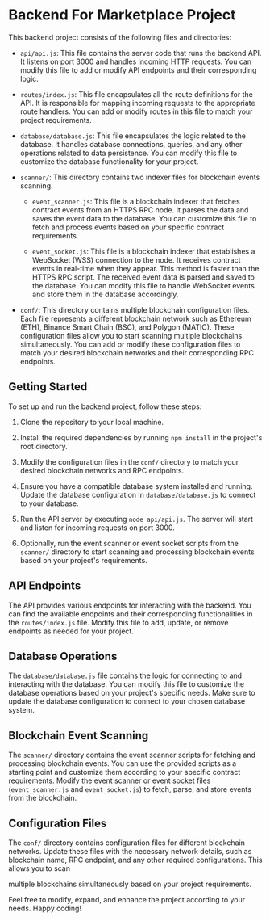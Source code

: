 # Backend For Marketplace Project

This backend project consists of the following files and directories:

- `api/api.js`: This file contains the server code that runs the backend API. It listens on port 3000 and handles incoming HTTP requests. You can modify this file to add or modify API endpoints and their corresponding logic.

- `routes/index.js`: This file encapsulates all the route definitions for the API. It is responsible for mapping incoming requests to the appropriate route handlers. You can add or modify routes in this file to match your project requirements.

- `database/database.js`: This file encapsulates the logic related to the database. It handles database connections, queries, and any other operations related to data persistence. You can modify this file to customize the database functionality for your project.

- `scanner/`: This directory contains two indexer files for blockchain events scanning.

  - `event_scanner.js`: This file is a blockchain indexer that fetches contract events from an HTTPS RPC node. It parses the data and saves the event data to the database. You can customize this file to fetch and process events based on your specific contract requirements.

  - `event_socket.js`: This file is a blockchain indexer that establishes a WebSocket (WSS) connection to the node. It receives contract events in real-time when they appear. This method is faster than the HTTPS RPC script. The received event data is parsed and saved to the database. You can modify this file to handle WebSocket events and store them in the database accordingly.

- `conf/`: This directory contains multiple blockchain configuration files. Each file represents a different blockchain network such as Ethereum (ETH), Binance Smart Chain (BSC), and Polygon (MATIC). These configuration files allow you to start scanning multiple blockchains simultaneously. You can add or modify these configuration files to match your desired blockchain networks and their corresponding RPC endpoints.

## Getting Started

To set up and run the backend project, follow these steps:

1. Clone the repository to your local machine.

2. Install the required dependencies by running `npm install` in the project's root directory.

3. Modify the configuration files in the `conf/` directory to match your desired blockchain networks and RPC endpoints.

4. Ensure you have a compatible database system installed and running. Update the database configuration in `database/database.js` to connect to your database.

5. Run the API server by executing `node api/api.js`. The server will start and listen for incoming requests on port 3000.

6. Optionally, run the event scanner or event socket scripts from the `scanner/` directory to start scanning and processing blockchain events based on your project's requirements.

## API Endpoints

The API provides various endpoints for interacting with the backend. You can find the available endpoints and their corresponding functionalities in the `routes/index.js` file. Modify this file to add, update, or remove endpoints as needed for your project.

## Database Operations

The `database/database.js` file contains the logic for connecting to and interacting with the database. You can modify this file to customize the database operations based on your project's specific needs. Make sure to update the database configuration to connect to your chosen database system.

## Blockchain Event Scanning

The `scanner/` directory contains the event scanner scripts for fetching and processing blockchain events. You can use the provided scripts as a starting point and customize them according to your specific contract requirements. Modify the event scanner or event socket files (`event_scanner.js` and `event_socket.js`) to fetch, parse, and store events from the blockchain.

## Configuration Files

The `conf/` directory contains configuration files for different blockchain networks. Update these files with the necessary network details, such as blockchain name, RPC endpoint, and any other required configurations. This allows you to scan

 multiple blockchains simultaneously based on your project requirements.

Feel free to modify, expand, and enhance the project according to your needs. Happy coding!
